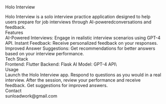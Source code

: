 <br>Holo Interview<br/>
<tr>Holo Interview is a solo interview practice application designed to help users prepare for job interviews through AI-poweredconversations and feedback.
<br>Features<br/>
AI-Powered Interviews: Engage in realistic interview scenarios using GPT-4 API.
<tr>Instant Feedback: Receive personalized feedback on your responses.</tr>
<tr>Improved Answer Suggestions: Get recommendations for better answers based on your interview performance.</tr>
<br>Tech Stack<br/>
<tr>Frontend: Flutter</tr>
<tr>Backend: Flask<tr/>
<tr>AI Model: GPT-4 API\</tr>
<br>Usage<br/>
<tr>Launch the Holo Interview app.
Respond to questions as you would in a real interview.
After the session, review your performance and receive feedback.
Get suggestions for improved answers.</tr>
<br>Contact<br/>
<tr>sunloadwork@gmail.com</tr>
